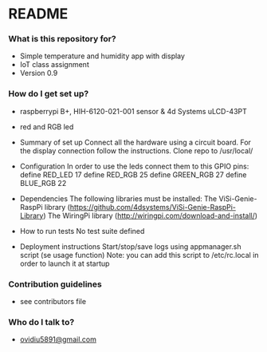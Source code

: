# README #

### What is this repository for? ###
* Simple temperature and humidity app with display
* IoT class assignment
* Version 0.9


### How do I get set up? ###
* raspberrypi B+, HIH-6120-021-001 sensor & 4d Systems uLCD-43PT
* red and RGB led

* Summary of set up
  Connect all the hardware using a circuit board.
  For the display connection follow the instructions.
  Clone repo to /usr/local/

* Configuration
  In order to use the leds connect them to this GPIO pins:
  define RED_LED 17
  define RED_RGB 25
  define GREEN_RGB 27
  define BLUE_RGB 22

* Dependencies
  The following libraries must be installed:
  The ViSi-Genie-RaspPi library (https://github.com/4dsystems/ViSi-Genie-RaspPi-Library)
  The WiringPi library (http://wiringpi.com/download-and-install/)

* How to run tests
  No test suite defined

* Deployment instructions
  Start/stop/save logs using appmanager.sh script (se usage function)
  Note: you can add this script to /etc/rc.local in order to launch it at startup

### Contribution guidelines ###

* see contributors file

### Who do I talk to? ###

* ovidiu5891@gmail.com
